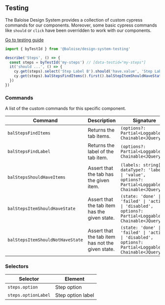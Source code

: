 ## Testing

The Baloise Design System provides a collection of custom cypress commands for our components. Moreover, some basic cypress commands like `should` or `click` have been overridden to work with our components.

<a class="sb-unstyled button is-primary" href="../?path=/docs/development-testing--page">Go to testing guide</a>

<!-- START: human documentation -->

```ts
import { byTestId } from '@baloise/design-system-testing'

describe('Steps', () => {
  const steps = byTestId('my-steps') // [data-testid="my-steps"]
  it('should ...', () => {
    cy.get(steps).select('Step Label B').should('have.value', 'Step Label B')
    cy.get(steps).balStepsFindItems().first().balStepItemShouldHaveState('done')
  })
})
```

<!-- END: human documentation -->

### Commands

A list of the custom commands for this specific component.

| Command                          | Description                                       | Signature                                                                                               |
| -------------------------------- | ------------------------------------------------- | ------------------------------------------------------------------------------------------------------- |
| `balStepsFindItems`              | Returns the tab items.                            | `(options?: Partial<Loggable>): Chainable<JQuery>`                                                      |
| `balStepsFindLabel`              | Returns the label of the tab item.                | `(options?: Partial<Loggable>): Chainable<JQuery>`                                                      |
| `balStepsShouldHaveItems`        | Assert that the tab has the given item.           | `(labels: string[], dataType?: 'label' \| 'value', options?: Partial<Loggable>): Chainable<JQuery>`     |
| `balStepsItemShouldHaveState`    | Assert that the tab item has the given state.     | `(state: 'done' \| 'failed' \| 'active' \| 'disabled', options?: Partial<Loggable>): Chainable<JQuery>` |
| `balStepsItemShouldNotHaveState` | Assert that the tab item has not the given state. | `(state: 'done' \| 'failed' \| 'active' \| 'disabled', options?: Partial<Loggable>): Chainable<JQuery>` |


### Selectors

| Selector            | Element           |
| ------------------- | ----------------- |
| `steps.option`      | Step option       |
| `steps.optionLabel` | Step option label |

